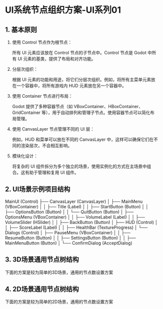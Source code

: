# UI系统节点组织方案-UI系列01

## 1. 基本原则

1. 使用 Control 节点作为根节点：
   
   所有 UI 元素应该放在 Control 节点的子节点中。Control 节点是 Godot 中所有 UI 元素的基类，提供了布局和对齐功能。

2. 分层次组织：
   
   根据 UI 元素的功能和用途，将它们分层次组织。例如，将所有主菜单元素放在一个容器中，将所有游戏内 HUD 元素放在另一个容器中。

3. 使用 Container 节点进行布局：
   
   Godot 提供了多种容器节点（如 VBoxContainer、HBoxContainer、GridContainer 等），用于自动排列和管理子节点。使用容器节点可以简化布局管理。

4. 使用 CanvasLayer 节点管理不同的 UI 层：
   
   例如，HUD 和菜单可以放在不同的 CanvasLayer 中，这样可以确保它们在不同的渲染层次，不会相互影响。

5. 模块化设计：
   
   将复杂的 UI 组件拆分为多个独立的场景，使用实例化的方式在主场景中组合。这有助于管理和复用 UI 组件。

## 2. UI场景示例项目结构

MainUI (Control)
├── CanvasLayer (CanvasLayer)
│   ├── MainMenu (VBoxContainer)
│   │   ├── Title (Label)
│   │   ├── StartButton (Button)
│   │   ├── OptionsButton (Button)
│   │   └── QuitButton (Button)
│   ├── OptionsMenu (VBoxContainer)
│   │   ├── VolumeLabel (Label)
│   │   ├── VolumeSlider (HSlider)
│   │   ├── BackButton (Button)
│   ├── HUD (Control)
│   │   ├── ScoreLabel (Label)
│   │   ├── HealthBar (TextureProgress)
│   └── Dialogs (Control)
│       ├── PauseMenu (VBoxContainer)
│       │   ├── ResumeButton (Button)
│       │   ├── SettingsButton (Button)
│       │   ├── MainMenuButton (Button)
│       └── ConfirmDialog (AcceptDialog)

## 3. 3D场景通用节点树结构

下面的方案是较为简单的3D场景，通用的节点数设置方案

## 4. 2D场景通用节点树结构

下面的方案是较为简单的2D场景，通用的节点数设置方案
